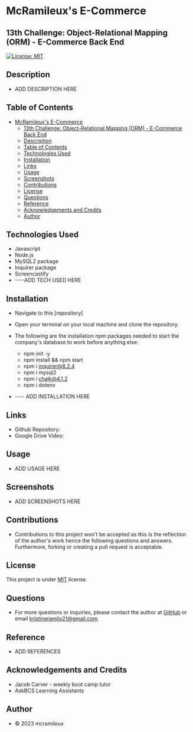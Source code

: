 # McRamileux's E-Commerce
## 13th Challenge: Object-Relational Mapping (ORM) - E-Commerce Back End

[![License: MIT](https://img.shields.io/badge/License-MIT-blue.svg)](https://opensource.org/licenses/MIT)

## Description
- ADD DESCRIPTION HERE

## Table of Contents
- [McRamileux's E-Commerce](#mcramileuxs-e-commerce)
  - [13th Challenge: Object-Relational Mapping (ORM) - E-Commerce Back End](#13th-challenge-object-relational-mapping-orm---e-commerce-back-end)
  - [Description](#description)
  - [Table of Contents](#table-of-contents)
  - [Technologies Used](#technologies-used)
  - [Installation](#installation)
  - [Links](#links)
  - [Usage](#usage)
  - [Screenshots](#screenshots)
  - [Contributions](#contributions)
  - [License](#license)
  - [Questions](#questions)
  - [Reference](#reference)
  - [Acknowledgements and Credits](#acknowledgements-and-credits)
  - [Author](#author)

## Technologies Used 
* Javascript
* Node.js
* MySQL2 package
* Inquirer package
* Screencastify
* ----ADD TECH USED HERE

## Installation
- Navigate to this [repository]
- Open your terminal on your local machine and clone the repository.
- The following are the installation npm packages needed to start the company's database to work  before anything else:
  - npm init -y
  - npm install && npm start 
  - npm i inquirer@8.2.4
  - npm i mysql2
  - npm i chalk@4.1.2
  - npm i dotenv

- ---- ADD INSTALLATION HERE

## Links
- Github Repository: 
- Google Drive Video: 

## Usage
- ADD USAGE HERE
  
## Screenshots 
- ADD SCREENSHOTS HERE

## Contributions
* Contributions to this project won't be accepted as this is the reflection of the author's work hence the following questions and answers. Furthermore, forking or creating a pull request is acceptable.

## License
This project is under [MIT](https://choosealicense.com/licenses/mit/) license.

## Questions
* For more questions or inquiries, please contact the author at [GitHub](https://github.com/mcramileux) or email kristineramilo21@gmail.com.

## Reference
- ADD REFERENCES


## Acknowledgements and Credits
- Jacob Carver - weekly boot camp tutor
- AskBCS Learning Assistants
  
## Author
- © 2023 mcramileux
